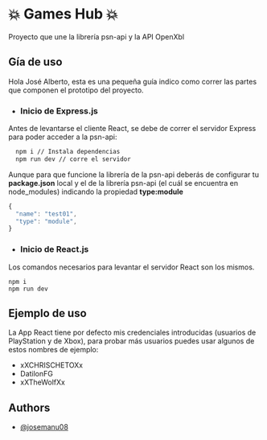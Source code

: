 
# 💥 Games Hub 💥

Proyecto que une la librería psn-api y la API OpenXbl

## Gía de uso

Hola José Alberto, esta es una pequeña guía indico como correr las partes que componen el prototipo del proyecto.

- ### Inicio de Express.js
Antes de levantarse el cliente React, se debe de correr el servidor Express para poder acceder a la psn-api:    

```bash
  npm i // Instala dependencias
  npm run dev // corre el servidor
```
Aunque para que funcione la librería de la psn-api deberás de configurar tu __package.json__ local y el de la librería psn-api (el cuál se encuentra en node_modules) indicando la propiedad __type:module__

```javascript
{
  "name": "test01",
  "type": "module",
}
```
  
- ### Inicio de React.js
Los comandos necesarios para levantar el servidor React son los mismos.
```basch
npm i 
npm run dev
```
## Ejemplo de uso
La App React tiene por defecto mis credenciales introducidas (usuarios de PlayStation y de Xbox), para probar más usuarios puedes usar algunos de estos nombres de ejemplo:  
- xXCHRISCHETOXx
- DatilonFG
- xXTheWolfXx

## Authors

- [@josemanu08](https://www.github.com/josemanu08)

